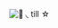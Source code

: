 ![🎯    ◟     till     ☆](https://github.com/user-attachments/assets/a738a582-f8b4-48ee-85a1-20e7a14856ce)
